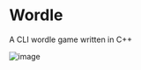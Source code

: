 # Wordle
A CLI wordle game written in C++

![image](https://user-images.githubusercontent.com/109110692/178381308-52591ed9-d7de-414e-81b6-706d6b66c14a.png)
